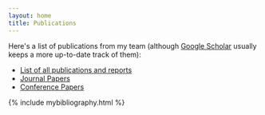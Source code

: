 ```yaml
---
layout: home
title: Publications
---
```


Here's a list of publications from my team (although [Google Scholar](https://scholar.google.com/citations?user=MkoXtWwAAAAJ&hl=en) usually keeps a more up-to-date track of them):
* [List of all publications and reports](https://rsameni.github.io/Research/Publications/mybibliography.html)
* [Journal Papers](https://rsameni.github.io/Research/Publications/journals.html)
* [Conference Papers](https://rsameni.github.io/Research/Publications/conferences.html)
<!-- * [Theses](https://rsameni.github.io/Research/Publications/thesis.html) -->
<!-- * [Patents](https://rsameni.github.io/Research/Publications/patents.html) -->
<!-- * [Technical Reports](https://rsameni.github.io/Research/Publications/reports.html) -->

{% include mybibliography.html %}
